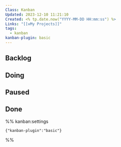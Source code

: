 ```yaml
---
Class: Kanban
Updated: 2023-12-10 11:21:10
Created: <% tp.date.now("YYYY-MM-DD HH:mm:ss") %>
Links: "[[⚒My Projects]]"
tags:
  - kanban
kanban-plugin: basic
---
```



## Backlog
 


## Doing




## Paused




## Done






%% kanban:settings
```
{"kanban-plugin":"basic"}
```
%%